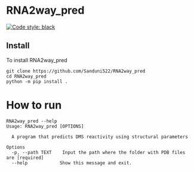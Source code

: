 # RNA2way_pred

[![Code style: black](https://img.shields.io/badge/code%20style-black-000000.svg)](https://github.com/psf/black)

## Install

To install RNA2way_pred 

```shell
git clone https://github.com/Sanduni522/RNA2way_pred
cd RNA2way_pred
python -m pip install .
```


# How to run 

```shell
RNA2way_pred --help
Usage: RNA2way_pred [OPTIONS]

  A program that predicts DMS reactivity using structural parameters

Options
  -p, --path TEXT    Input the path where the folder with PDB files are [required]
  --help            Show this message and exit.
```

